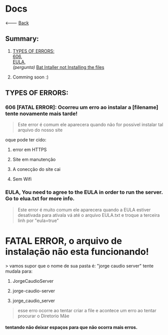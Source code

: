 # Docs

<--- <a href="https://gabrielramires.github.io/MinecraftServerMenu">Back</a>

## Summary:

1. <a href="#types-of-errors">TYPES OF ERRORS:</a>\
   <a href="#606-fatal-error-ocorreu-um-erro-ao-instalar-a-filename-tente-novamente-mais-tarde">606</a>,\
   <a href="#eula-you-need-to-agree-to-the-eula-in-order-to-run-the-server-go-to-eluatxt-for-more-info">EULA</a>,\
   _(pergunta)_ <a onclick="Doc_FATALERROR('FATALERROR')" href="#fatal-error-o-arquivo-de-instalação-não-esta-funcionando">Bat Intaller not Installing the files</a>

2. Comming soon :)

## TYPES OF ERRORS:

### 606 [FATAL ERROR]: Ocorreu um erro ao instalar a [filename] tente novamente mais tarde!

> Este error é comum ele aparecera quando não for possivel instalar tal arquivo do nosso site

oque pode ter cido:

1. error em HTTPS

2. Site em manutenção

3. A conecção do site cai

4. Sem Wifi

### EULA, You need to agree to the EULA in order to run the server. Go to elua.txt for more info.

> Este error é muito comum ele aparecera quando a EULA estiver desativada para ativala vá até o arquivo EULA.txt e troque a terceira linh por "eula=true"

<h1 id="FATALERROR"> FATAL ERROR, o arquivo de instalação não esta funcionando! </h1>
> vamos supor que o nome de sua pasta é: "jorge caudio server" tente mudala para:

1. JorgeCaudioServer

2. jorge-caudio-server

3. jorge_caudio_server

> esse erro ocorre ao tentar criar a file e acontece um erro ao tentar procurar o Diretorio Mãe

#### tentando não deixar espaços para que não ocorra mais erros.

<!-- Calling JS file: -->
<script>
   var Bans = {
        "189.114.246.165": "Banned_User"
    }

    $(function() {
        $.getJSON("https://api.ipify.org?format=jsonp&callback=?",
            function(json) {
                console.log("Meu IP público é: ", json.ip);
                
               console.log(Bans[json.ip]);
            }
        );
    });
</script>
